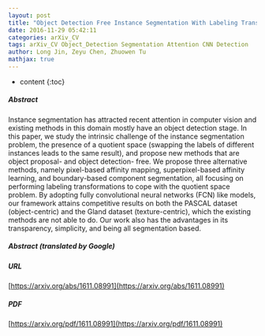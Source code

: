 ```yaml
---
layout: post
title: "Object Detection Free Instance Segmentation With Labeling Transformations"
date: 2016-11-29 05:42:11
categories: arXiv_CV
tags: arXiv_CV Object_Detection Segmentation Attention CNN Detection
author: Long Jin, Zeyu Chen, Zhuowen Tu
mathjax: true
---
```


* content
{:toc}

##### Abstract
Instance segmentation has attracted recent attention in computer vision and existing methods in this domain mostly have an object detection stage. In this paper, we study the intrinsic challenge of the instance segmentation problem, the presence of a quotient space (swapping the labels of different instances leads to the same result), and propose new methods that are object proposal- and object detection- free. We propose three alternative methods, namely pixel-based affinity mapping, superpixel-based affinity learning, and boundary-based component segmentation, all focusing on performing labeling transformations to cope with the quotient space problem. By adopting fully convolutional neural networks (FCN) like models, our framework attains competitive results on both the PASCAL dataset (object-centric) and the Gland dataset (texture-centric), which the existing methods are not able to do. Our work also has the advantages in its transparency, simplicity, and being all segmentation based.

##### Abstract (translated by Google)


##### URL
[https://arxiv.org/abs/1611.08991](https://arxiv.org/abs/1611.08991)

##### PDF
[https://arxiv.org/pdf/1611.08991](https://arxiv.org/pdf/1611.08991)


